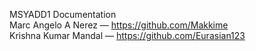 MSYADD1 Documentation<br/>
Marc Angelo A Nerez &mdash; https://github.com/Makkime <br/>
Krishna Kumar Mandal &mdash; https://github.com/Eurasian123
